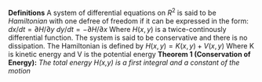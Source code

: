 **Definitions**
A system of differential equations on $R^2$ is said to be *Hamiltonian* with one defree of freedom if it can be expressed in the form:
$dx/dt = \partial{H}/\partial{y}$
$dy/dt=-\partial{H}/\partial{x}$
Where $H(x,y)$ is a twice-continously differential function. The system is said to be conservative and there is no dissipation. The Hamiltonian is defined by 
$H(x,y) = K(x,y) + V(x,y)$
Where K is kinetic energy and V is the potential energy
**Theorem 1 (Conservation of Energy):** *The total energy H(x,y) is a first integral and a constant of the motion*


